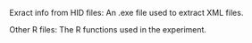Exract info from HID files: An .exe file used to extract XML files.

Other R files: The R functions used in the experiment.
